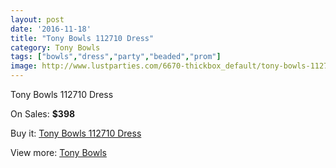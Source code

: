```yaml
---
layout: post
date: '2016-11-18'
title: "Tony Bowls 112710 Dress"
category: Tony Bowls
tags: ["bowls","dress","party","beaded","prom"]
image: http://www.lustparties.com/6670-thickbox_default/tony-bowls-112710-dress.jpg
---
```

Tony Bowls 112710 Dress

On Sales: **$398**
<a href="https://www.lustparties.com/en/tony-bowls/2292-tony-bowls-112710-dress.html"><amp-img layout="responsive" width="600" height="600" src="//www.lustparties.com/6670-thickbox_default/tony-bowls-112710-dress.jpg" alt="Tony Bowls 112710 Dress 0" /></a>
<a href="https://www.lustparties.com/en/tony-bowls/2292-tony-bowls-112710-dress.html"><amp-img layout="responsive" width="600" height="600" src="//www.lustparties.com/6671-thickbox_default/tony-bowls-112710-dress.jpg" alt="Tony Bowls 112710 Dress 1" /></a>
<a href="https://www.lustparties.com/en/tony-bowls/2292-tony-bowls-112710-dress.html"><amp-img layout="responsive" width="600" height="600" src="//www.lustparties.com/6672-thickbox_default/tony-bowls-112710-dress.jpg" alt="Tony Bowls 112710 Dress 2" /></a>

Buy it: [Tony Bowls 112710 Dress](https://www.lustparties.com/en/tony-bowls/2292-tony-bowls-112710-dress.html "Tony Bowls 112710 Dress")

View more: [Tony Bowls](https://www.lustparties.com/en/5-tony-bowls "Tony Bowls")